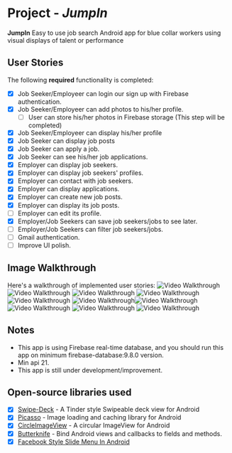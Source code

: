 # Project - *JumpIn*

**JumpIn** Easy to use job search Android app for blue collar workers using visual displays of talent or performance

## User Stories

The following **required** functionality is completed:

* [X] Job Seeker/Employeer can login our sign up with Firebase authentication.
* [X] Job Seeker/Employeer can add photos to his/her profile.
     * [ ] User can store his/her photos in Firebase storage (This step will be completed)
* [X] Job Seeker/Employeer can display his/her profile
* [X] Job Seeker can display job posts
* [X] Job Seeker can apply a job.
* [X] Job Seeker can see his/her job applications.
* [X] Employer can display job seekers.
* [X] Employer can display job seekers' profiles.
* [X] Employer can contact with job seekers.
* [X] Employer can display applications.
* [X] Employer can create new job posts.
* [X] Employer can display its job posts.
* [ ] Employer can edit its profile.
* [X] Employer/Job Seekers can save job seekers/jobs to see later.
* [ ] Employer/Job Seekers can filter job seekers/jobs.
* [ ] Gmail authentication.
* [ ] Improve UI polish.

## Image Walkthrough

Here's a walkthrough of implemented user stories:
<img src='https://cloud.githubusercontent.com/assets/17666583/23828300/01d35360-0683-11e7-9aa5-f35cfa370c5a.png' title='Walkthrough' width='' alt='Video Walkthrough' />
<img src='https://cloud.githubusercontent.com/assets/17666583/23828301/038093d0-0683-11e7-8555-b91eb23fb7ab.png' title='Walkthrough' width='' alt='Video Walkthrough' />
<img src='https://cloud.githubusercontent.com/assets/17666583/23828302/052d999e-0683-11e7-8291-e7e964179aa0.png' title='Walkthrough' width='' alt='Video Walkthrough' />
<img src='https://cloud.githubusercontent.com/assets/17666583/23828303/06b68316-0683-11e7-913c-31e5d33458fb.png' title='Walkthrough' width='' alt='Video Walkthrough' />
<img src='https://cloud.githubusercontent.com/assets/17666583/23828304/0899fa32-0683-11e7-91f3-1ccc386b7ddc.png' title='Walkthrough' width='' alt='Video Walkthrough' />
<img src='https://cloud.githubusercontent.com/assets/17666583/23828305/0b56c3ae-0683-11e7-97ce-cd63ca7aed90.png' title='Walkthrough' width='' alt='Video Walkthrough' /><img src='https://cloud.githubusercontent.com/assets/17666583/23828306/0e6ef91c-0683-11e7-8388-ffdf931cc31b.png' title='Walkthrough' width='' alt='Video Walkthrough' /><img src='https://cloud.githubusercontent.com/assets/17666583/23828307/10652f34-0683-11e7-8db4-4f041d204c1c.png' title='Walkthrough' width='' alt='Video Walkthrough' />
<img src='https://cloud.githubusercontent.com/assets/17666583/23828309/134bb2e0-0683-11e7-950e-5277c8fdcbbd.png' title='Walkthrough' width='' alt='Video Walkthrough' />
<img src='https://cloud.githubusercontent.com/assets/17666583/23828310/16d2e852-0683-11e7-978e-1d91df2b5c66.png' title='Walkthrough' width='' alt='Video Walkthrough' />



## Notes
- This app is using Firebase real-time database, and you should run this app on minimum firebase-database:9.8.0 version. 
- Min api 21.
- This app is still under development/improvement.

## Open-source libraries used
* [X] [Swipe-Deck](https://github.com/aaronbond/Swipe-Deck) - A Tinder style Swipeable deck view for Android
* [X] [Picasso](http://square.github.io/picasso/) - Image loading and caching library for Android
* [X] [CircleImageView](https://github.com/hdodenhof/CircleImageView) - A circular ImageView for Android
* [X] [Butterknife](https://github.com/JakeWharton/butterknife) - Bind Android views and callbacks to fields and methods.
* [X] [Facebook Style Slide Menu In Android](http://www.oodlestechnologies.com/blogs/Facebook-Style-Slide-Menu-In-Android) 
